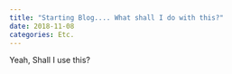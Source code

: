 ```yaml
---
title: "Starting Blog.... What shall I do with this?"
date: 2018-11-08
categories: Etc.
---
```


Yeah, Shall I use this?
